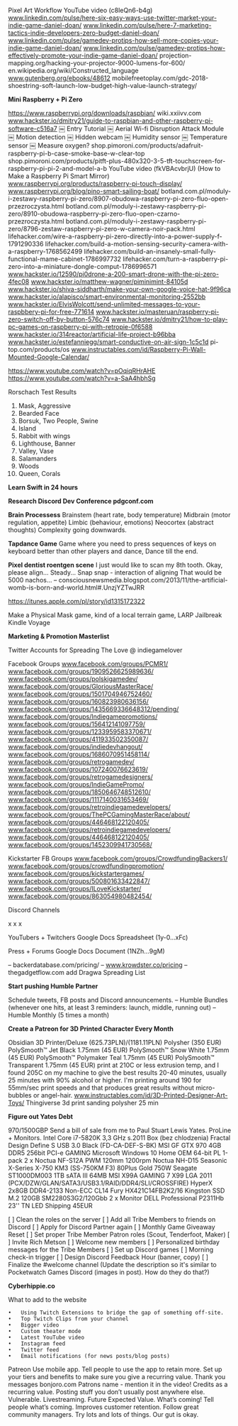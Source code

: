 Pixel Art Workflow YouTube video (c8IeQn6-b4g)
www.linkedin.com/pulse/here-six-easy-ways-use-twitter-market-your-indie-game-daniel-doan/
www.linkedin.com/pulse/here-7-marketing-tactics-indie-developers-zero-budget-daniel-doan/
www.linkedin.com/pulse/gamedev-protips-how-sell-more-copies-your-indie-game-daniel-doan/
www.linkedin.com/pulse/gamedev-protips-how-effectively-promote-your-indie-game-daniel-doan/
projection-mapping.org/hacking-your-projector-9000-lumens-for-600/
en.wikipedia.org/wiki/Constructed_language
www.gutenberg.org/ebooks/48612
mobilefreetoplay.com/gdc-2018-shoestring-soft-launch-low-budget-high-value-launch-strategy/

**Mini Raspberry + Pi Zero**

https://www.raspberrypi.org/downloads/raspbian/
wiki.xxiivv.com
www.hackster.io/dmitry21/guide-to-raspbian-and-other-raspberry-pi-software-c516a7
￼	Entry Tutorial
￼	Aerial Wi-fi Disruption Attack Module
￼	Motion detection
￼	Hidden webcam
￼	Humidity sensor
￼	Temperature sensor
￼	Measure oxygen?
shop.pimoroni.com/products/adafruit-raspberry-pi-b-case-smoke-base-w-clear-top
shop.pimoroni.com/products/pitft-plus-480x320-3-5-tft-touchscreen-for-raspberry-pi-pi-2-and-model-a-b
YouTube video (fkVBAcvbrjU) (How to Make a Raspberry Pi Smart Mirror)
www.raspberrypi.org/products/raspberry-pi-touch-display/
www.raspberrypi.org/blog/pino-smart-sailing-boat/
botland.com.pl/moduly-i-zestawy-raspberry-pi-zero/8907-obudowa-raspberry-pi-zero-fluo-open-przezroczysta.html
botland.com.pl/moduly-i-zestawy-raspberry-pi-zero/8910-obudowa-raspberry-pi-zero-fluo-open-czarno-przezroczysta.html
botland.com.pl/moduly-i-zestawy-raspberry-pi-zero/8796-zestaw-raspberry-pi-zero-w-camera-noir-pack.html
lifehacker.com/wire-a-raspberry-pi-zero-directly-into-a-power-supply-f-1791290336
lifehacker.com/build-a-motion-sensing-security-camera-with-a-raspberry-1768562499
lifehacker.com/build-an-insanely-small-fully-functional-mame-cabinet-1786997732
lifehacker.com/turn-a-raspberry-pi-zero-into-a-miniature-dongle-comput-1786996571
www.hackster.io/12590/pi0drone-a-200-smart-drone-with-the-pi-zero-4fec08
www.hackster.io/matthew-wagner/piminimint-84105d
www.hackster.io/shiva-siddharth/make-your-own-google-voice-hat-9f96ca
www.hackster.io/alapisco/smart-environmental-monitoring-2552bb
www.hackster.io/ElvisWolcott/send-unlimited-messages-to-your-raspbbery-pi-for-free-771614
www.hackster.io/masteruan/raspberry-pi-zero-switch-off-by-button-576c74
www.hackster.io/dmitry21/how-to-play-pc-games-on-raspberry-pi-with-retropie-0f6588
www.hackster.io/314reactor/artificial-life-project-b96bba
www.hackster.io/estefanniegg/smart-conductive-on-air-sign-1c5c1d
pi-top.com/products/os
www.instructables.com/id/Raspberry-Pi-Wall-Mounted-Google-Calendar/

https://www.youtube.com/watch?v=pOqiqRHrAHE
https://www.youtube.com/watch?v=a-SaA4hbhSg

Rorschach Test Results
1.	Mask, Aggressive
2.	Bearded Face
3.	Borsuk, Two People, Swine
4.	Island
5.	Rabbit with wings
6.	Lighthouse, Banner
7.	Valley, Vase
8.	Salamanders
9.	Woods
10.	Queen, Corals

**Learn Swift in 24 hours**

**Research Discord Dev Conference pdgconf.com**

**Brain Processess**
Brainstem (heart rate, body temperature)
Midbrain (motor regulation, appetite)
Limbic (behaviour, emotions)
Neocortex (abstract thoughts)
Complexity going downwards.

**Tapdance Game**
Game where you need to press sequences of keys on keyboard better than other players and dance, Dance till the end.

**Pixel dentist roentgen scene**
I just would like to scan my 8th tooth.
Okay, please align...
Steady...
Snap snap - interaction of aligning
That would be 5000 nachos…
–	consciousnewsmedia.blogspot.com/2013/11/the-artificial-womb-is-born-and-world.html#.UnzjYZTwJRR 

https://itunes.apple.com/pl/story/id1315172322

Make a Physical Mask game, kind of a local terrain game, LARP
Jailbreak Kindle Voyage

**Marketing & Promotion Masterlist**

Twitter Accounts for Spreading The Love 
@ indiegamelover

Facebook Groups
www.facebook.com/groups/PCMR1/
www.facebook.com/groups/1909526625989636/
www.facebook.com/groups/polskigamedev/
www.facebook.com/groups/GloriousMasterRace/
www.facebook.com/groups/1501704946752460/
www.facebook.com/groups/160823980636156/
www.facebook.com/groups/1435669336648312/pending/
www.facebook.com/groups/Indiegamepromotions/
www.facebook.com/groups/156412141097759/
www.facebook.com/groups/1233959583370671/
www.facebook.com/groups/411933502350087/
www.facebook.com/groups/indiedevhangout/
www.facebook.com/groups/1686070951458114/
www.facebook.com/groups/retrogamedev/
www.facebook.com/groups/107240076623619/
www.facebook.com/groups/retrogamedesigners/
www.facebook.com/groups/IndieGamePromo/
www.facebook.com/groups/1850646748512610/
www.facebook.com/groups/1117140031653469/
www.facebook.com/groups/retroindiegamedevelopers/
www.facebook.com/groups/ThePCGamingMasterRace/about/
www.facebook.com/groups/446468122120405/
www.facebook.com/groups/retroindiegamedevelopers/
www.facebook.com/groups/446468122120405/
www.facebook.com/groups/1452309941730568/

Kickstarter FB Groups
www.facebook.com/groups/CrowdfundingBackers1/
www.facebook.com/groups/crowdfundingpromotion/
www.facebook.com/groups/kickstartergames/
www.facebook.com/groups/500801633422847/
www.facebook.com/groups/ILoveKickstarter/
www.facebook.com/groups/863054980482454/

Discord Channels

x
x
x

YouTubers + Twitchers Google Docs Spreadsheet (1y-0…xFc)

Press + Forums Google Docs Document (1NZh…9gM)


–	backerdatabase.com/pricing/
–	www.krowdster.co/pricing
–	thegadgetflow.com
add Dragwa Spreading List

**Start pushing Humble Partner**

Schedule tweets, FB posts and Discord announcements.
–	Humble Bundles (whenever one hits, at least 3 reminders: launch, middle, running out)
–	Humble Monthly (5 times a month)

**Create a Patreon for 3D Printed Character Every Month**

Obsidian 3D Printer/Deluxe (625.73PLN)/(1181.11PLN)
Polysher (350 EUR)
PolySmooth™ Jet Black 1.75mm (45 EUR)
PolySmooth™ Snow White 1.75mm (45 EUR)
PolySmooth™ Polymaker Teal 1.75mm (45 EUR)
PolySmooth™ Transparent 1.75mm (45 EUR)
print at 210C or less extrusion temp, and I found 205C on my machine to give the best results
20-40 minutes, usually 25 minutes with 90% alcohol or higher.
I'm printing around 190 for 55mm/sec print speeds and that produces great results without micro-bubbles or angel-hair.
www.instructables.com/id/3D-Printed-Designer-Art-Toys/
Thingiverse
3d print
sanding
polysher 25 min

**Figure out Yates Debt**

970/1500GBP
Send a bill of sale from me to Paul Stuart Lewis Yates. 
ProLine + Monitors.
Intel Core i7-5820K 3,3 GHz s.2011 Box (bez chlodzenia) 
Fractal Design Define S USB 3.0 Black (FD-CA-DEF-S-BK) 
MSI GF GTX 970 4GB DDR5 256bit PCI-e GAMING 
Microsoft Windows 10 Home OEM 64-bit PL 1-pack 
2 x Noctua NF-S12A PWM 120mm 1200rpm 
Noctua NH-D15 
Seasonic X-Series X-750 KM3 (SS-750KM F3) 80Plus Gold 750W 
Seagate ST1000DM003 1TB sATA III 64MB 
MSI X99A GAMING 7 X99 LGA 2011 (PCX/DZW/GLAN/SATA3/USB3.1/RAID/DDR4/SLI/CROSSFIRE) 
HyperX 2x8GB DDR4-2133 Non-ECC CL14 Fury HX421C14FB2K2/16 
Kingston SSD M.2 120GB SM2280S3G2/120Gbb
2 x Monitor DELL Professional P2311Hb 23'' TN LED
Shipping 45EUR

[ ] Clean the roles on the server
[ ] Add all Tribe Members to friends on Discord
[ ] Apply for Discord Partner again
[ ] Monthly Game Giveaway Reset
[ ] Set proper Tribe Member Patron roles (Scout, Tenderfoot, Maker)
[ ] Invite Rich Metson
[ ] Welcome new members
[ ] Personalized birthday messages for the Tribe Members
[ ] Set up Discord games
[ ] Morning check-in trigger
[ ] Design Discord Feedback Hour (banner, copy)
[ ] Finalize the #welcome channel (Update the description so it's similar to Pocketwatch Games Discord (images in post). How do they do that?)

**Cyberhippie.co**

What to add to the website


	•	Using Twitch Extensions to bridge the gap of something off-site.
	•	Top Twitch Clips from your channel
	•	Bigger video
	•	Custom theater mode
	•	Latest YouTube video
	•	Instagram feed
	•	Twitter feed
	•	Email notifications (for news posts/blog posts)
  
  Patreon
Use mobile app. Tell people to use the app to retain more.
Set up your tiers and benefits to make sure you give a recurring value.
Thank you messages bonjoro.com
Patrons name - mention it in the video!
Credits as a recurring value.
Posting stuff you don’t usually post anywhere else. Vulnerable.
Livestreaming.
Future Expected Value. What’s coming! Tell people what’s coming. Improves customer retention.
Follow great community managers.
Try lots and lots of things. Our gut is okay.

